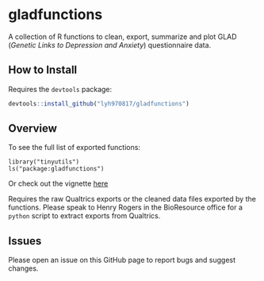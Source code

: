 # gladfunctions

A collection of R functions to clean, export, summarize and plot GLAD (*Genetic Links to Depression and Anxiety*) questionnaire data.


## How to Install

Requires the `devtools` package:

```r
devtools::install_github("lyh970817/gladfunctions")
```

## Overview

To see the full list of exported functions:

```{r}
library("tinyutils")
ls("package:gladfunctions")
```

Or check out the vignette [here](https://htmlpreview.github.io/?https://github.com/lyh970817/gladfunctions/blob/master/vignettes/gladfunctions_vignette.html)

Requires the raw Qualtrics exports or the cleaned data files exported by the functions. Please speak to Henry Rogers 
in the BioResource office for a `python` script to extract exports from Qualtrics.

## Issues

Please open an issue on this GitHub page to report bugs and suggest changes.
